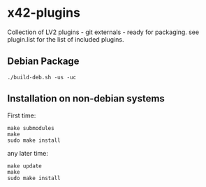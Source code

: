 x42-plugins
===========

Collection of LV2 plugins - git externals - ready for packaging.
see plugin.list for the list of included plugins.

Debian Package
--------------

```
./build-deb.sh -us -uc
```

Installation on non-debian systems
----------------------------------

First time:

```
make submodules
make 
sudo make install
```

any later time:

```
make update
make 
sudo make install
```

